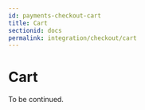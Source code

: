 ```yaml
---
id: payments-checkout-cart
title: Cart
sectionid: docs
permalink: integration/checkout/cart
---
```


# Cart

To be continued.